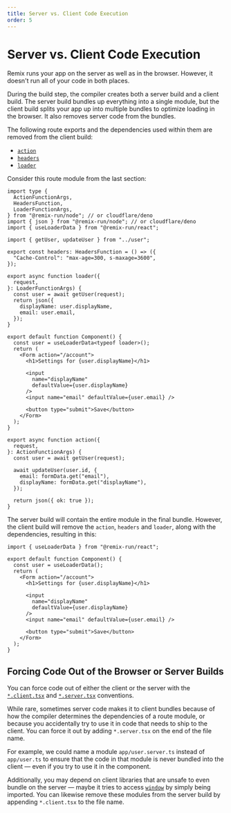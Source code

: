 ```yaml
---
title: Server vs. Client Code Execution
order: 5
---
```


# Server vs. Client Code Execution

Remix runs your app on the server as well as in the browser. However, it doesn't run all of your code in both places.

During the build step, the compiler creates both a server build and a client build. The server build bundles up everything into a single module, but the client build splits your app up into multiple bundles to optimize loading in the browser. It also removes server code from the bundles.

The following route exports and the dependencies used within them are removed from the client build:

- [`action`][action]
- [`headers`][headers]
- [`loader`][loader]

Consider this route module from the last section:

```tsx filename=routes/settings.tsx
import type {
  ActionFunctionArgs,
  HeadersFunction,
  LoaderFunctionArgs,
} from "@remix-run/node"; // or cloudflare/deno
import { json } from "@remix-run/node"; // or cloudflare/deno
import { useLoaderData } from "@remix-run/react";

import { getUser, updateUser } from "../user";

export const headers: HeadersFunction = () => ({
  "Cache-Control": "max-age=300, s-maxage=3600",
});

export async function loader({
  request,
}: LoaderFunctionArgs) {
  const user = await getUser(request);
  return json({
    displayName: user.displayName,
    email: user.email,
  });
}

export default function Component() {
  const user = useLoaderData<typeof loader>();
  return (
    <Form action="/account">
      <h1>Settings for {user.displayName}</h1>

      <input
        name="displayName"
        defaultValue={user.displayName}
      />
      <input name="email" defaultValue={user.email} />

      <button type="submit">Save</button>
    </Form>
  );
}

export async function action({
  request,
}: ActionFunctionArgs) {
  const user = await getUser(request);

  await updateUser(user.id, {
    email: formData.get("email"),
    displayName: formData.get("displayName"),
  });

  return json({ ok: true });
}
```

The server build will contain the entire module in the final bundle. However, the client build will remove the `action`, `headers` and `loader`, along with the dependencies, resulting in this:

```tsx filename=routes/settings.tsx
import { useLoaderData } from "@remix-run/react";

export default function Component() {
  const user = useLoaderData();
  return (
    <Form action="/account">
      <h1>Settings for {user.displayName}</h1>

      <input
        name="displayName"
        defaultValue={user.displayName}
      />
      <input name="email" defaultValue={user.email} />

      <button type="submit">Save</button>
    </Form>
  );
}
```

## Forcing Code Out of the Browser or Server Builds

You can force code out of either the client or the server with the [`*.client.tsx`][file_convention_client] and [`*.server.tsx`][file_convention_server] conventions.

While rare, sometimes server code makes it to client bundles because of how the compiler determines the dependencies of a route module, or because you accidentally try to use it in code that needs to ship to the client. You can force it out by adding `*.server.tsx` on the end of the file name.

For example, we could name a module `app/user.server.ts` instead of `app/user.ts` to ensure that the code in that module is never bundled into the client — even if you try to use it in the component.

Additionally, you may depend on client libraries that are unsafe to even bundle on the server — maybe it tries to access [`window`][window_global] by simply being imported. You can likewise remove these modules from the server build by appending `*.client.tsx` to the file name.

[action]: ../route/action
[headers]: ../route/headers
[loader]: ../route/loader
[file_convention_client]: ../file-conventions/-client
[file_convention_server]: ../file-conventions/-server
[window_global]: https://developer.mozilla.org/en-US/docs/Web/API/Window/window
